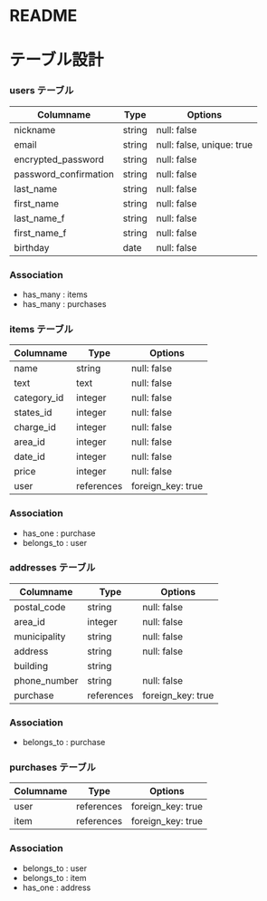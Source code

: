 # README

# テーブル設計

### users テーブル

| Columname             | Type   | Options                   |
| --------------------- | ------ | ------------------------- |
| nickname              | string | null: false               |
| email                 | string | null: false, unique: true |
| encrypted_password    | string | null: false               |
| password_confirmation | string | null: false               |
| last_name             | string | null: false               |
| first_name            | string | null: false               |
| last_name_f           | string | null: false               |
| first_name_f          | string | null: false               |
| birthday              | date   | null: false               |

### Association

- has_many : items
- has_many : purchases


### items テーブル

| Columname   | Type          | Options           |
| ----------- | ------------- | ----------------- |
| name   　　　| string        | null: false       |
| text        | text          | null: false       |
| category_id | integer       | null: false       |
| states_id   | integer       | null: false       |
| charge_id   | integer       | null: false       |
| area_id     | integer       | null: false       |
| date_id     | integer       | null: false       |
| price       | integer       | null: false       |
| user        | references    | foreign_key: true |

### Association

- has_one : purchase
- belongs_to : user


### addresses テーブル

| Columname     | Type         | Options           |
| ------------- | ------------ | ----------------- |
| postal_code   | string       | null: false       |
| area_id       | integer      | null: false       |
| municipality  | string       | null: false       |
| address       | string       | null: false       |
| building      | string       |                   |
| phone_number  | string       | null: false       |
| purchase      | references   | foreign_key: true |

### Association

- belongs_to : purchase


### purchases テーブル

| Columname     | Type         | Options           |
| ------------- | ------------ | ----------------- |
| user          | references   | foreign_key: true |
| item          | references   | foreign_key: true |

### Association

- belongs_to : user
- belongs_to : item
- has_one : address
